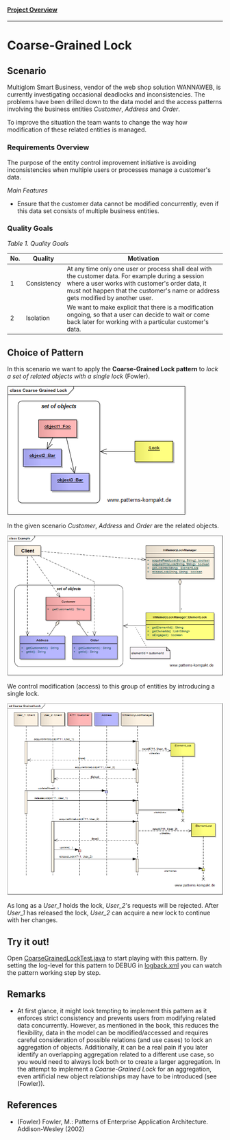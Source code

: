 #### [Project Overview](../../../../../../../README.md)
----

# Coarse-Grained Lock

## Scenario

Multiglom Smart Business, vendor of the web shop solution WANNAWEB, is currently investigating occasional deadlocks and inconsistencies.
The problems have been drilled down to the data model and the access patterns involving the business entities _Customer_, _Address_ and _Order_.

To improve the situation the team wants to change the way how modification of these related entities is managed.

### Requirements Overview

The purpose of the entity control improvement initiative is avoiding inconsistencies when multiple users or processes manage a customer's data.

_Main Features_

* Ensure that the customer data cannot be modified concurrently, even if this data set consists of multiple business entities.

### Quality Goals

_Table 1. Quality Goals_

No.|Quality|Motivation
---|-------|----------
1|Consistency|At any time only one user or process shall deal with the customer data. For example during a session where a user works with customer's order data, it must not happen that the customer's name or address gets modified by another user.
2|Isolation|We want to make explicit that there is a modification ongoing, so that a user can decide to wait or come back later for working with a particular customer's data.

## Choice of Pattern
In this scenario we want to apply the **Coarse-Grained Lock pattern** to _lock a set of related objects with a single lock_ (Fowler). 

![Test](../../../../../../../doc/patterns/images/coarse_grained_lock_cn.png)

In the given scenario _Customer_, _Address_ and _Order_ are the related objects.

![Test](../../../../../../../doc/patterns/images/coarse_grained_lock_cx.png)

We control modification (access) to this group of entities by introducing a single lock. 

![Test](../../../../../../../doc/patterns/images/coarse_grained_lock_dx.png)

As long as a _User&#95;1_ holds the lock, _User&#95;2_'s requests will be rejected. After _User&#95;1_ has released the lock, _User&#95;2_ can acquire a new lock to continue with her changes.


## Try it out!

Open [CoarseGrainedLockTest.java](CoarseGrainedLockTest.java) to start playing with this pattern. By setting the log-level for this pattern to DEBUG in [logback.xml](../../../../../../../src/main/resources/logback.xml) you can watch the pattern working step by step.

## Remarks
* At first glance, it might look tempting to implement this pattern as it enforces strict consistency and prevents users from modifying related data concurrently. However, as mentioned in the book, this reduces the flexibility, data in the model can be modified/accessed and requires careful consideration of possible relations (and use cases) to lock an aggregation of objects. Additionally, it can be a real pain if you later identify an overlapping aggregation related to a different use case, so you would need to always lock both or to create a larger aggregation. In the attempt to implement a _Coarse-Grained Lock_ for an aggregation, even artificial new object relationships may have to be introduced (see (Fowler)).

## References

* (Fowler) Fowler, M.: Patterns of Enterprise Application Architecture. Addison-Wesley (2002)

